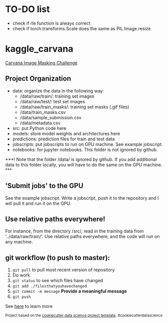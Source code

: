 TO-DO list
============================
- check if rle function is always correct
- check if torch.transforms.Scale does the same as PIL.Image.resize




kaggle_carvana
==============================

[Carvana Image Masking Challenge](https://www.kaggle.com/c/carvana-image-masking-challenge)

Project Organization
------------
- data: organize the data in the following way:
  - /data/raw/train/: training set images
  - /data/raw/test/: test set images
  - /data/raw/train_masks/: training set masks (.gif files)
  - /data/train_masks.csv
  - /data/sample_submission.csv
  - /data/metadata.csv
- src: put Python code here
- models: store model weights and architectures here
- predictions: prediction files for train and test data
- jobscripts: put jobscripts to run on GPU machine. See example jobscript.
- notebooks: for jupyter notebooks. This folder is not ignored by github. 

***! Note that the folder /data/ is ignored by github. If you add additional data to this folder locally, you will have to do the same on the GPU machine. ***


'Submit jobs' to the GPU
------------
See the example jobscript. Write a jobscript, push it to the repository and I will pull it and run it on the GPU.

Use relative paths everywhere!
------------
For instance, from the directory /src/, read in the training data from '../data/raw/train/'. Use relative paths everywhere, and the code will run on any machine.

git workflow (to push to master):
------------
1. ```git pull``` to pull most recent version of repository
2. Do work
3. ```git status``` to see which files have changed
4. ```git add ./filesthatyouhavechanged```
5. ```git commit -m message``` **Provide a meaningful message**
5. ```git push```

See [here](https://git-scm.com/book/en/v2/Getting-Started-About-Version-Control) to learn more

<p><small>Project based on the <a target="_blank" href="https://drivendata.github.io/cookiecutter-data-science/">cookiecutter data science project template</a>. #cookiecutterdatascience</small></p>
